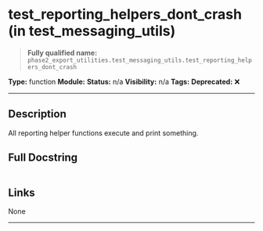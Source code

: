 # test_reporting_helpers_dont_crash (in test_messaging_utils)
> **Fully qualified name:** `phase2_export_utilities.test_messaging_utils.test_reporting_helpers_dont_crash`

**Type:** function
**Module:** 
**Status:** n/a
**Visibility:** n/a
**Tags:** 
**Deprecated:** ❌

---

## Description
All reporting helper functions execute and print something.

## Full Docstring
```

```

## Links
None

---
